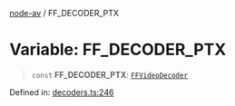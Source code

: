 [node-av](../globals.md) / FF\_DECODER\_PTX

# Variable: FF\_DECODER\_PTX

> `const` **FF\_DECODER\_PTX**: [`FFVideoDecoder`](../type-aliases/FFVideoDecoder.md)

Defined in: [decoders.ts:246](https://github.com/seydx/av/blob/f8631fc881b394300b1479f511d55cf1c370a87f/src/constants/decoders.ts#L246)
